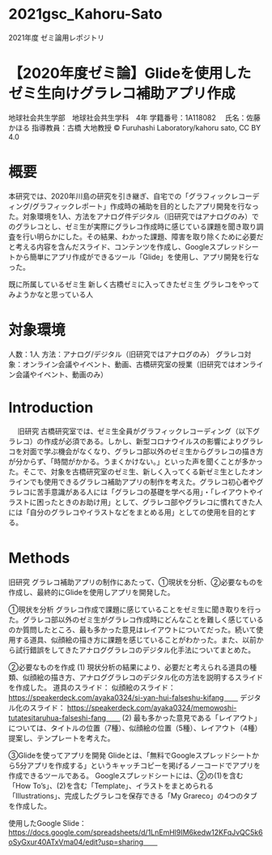 # 2021gsc_Kahoru-Sato
2021年度 ゼミ論用レポジトリ

# 【2020年度ゼミ論】Glideを使用したゼミ生向けグラレコ補助アプリ作成


地球社会共生学部　地球社会共生学科　4年
学籍番号：1A118082 　氏名：佐藤かほる
指導教員：古橋 大地教授
© Furuhashi Laboratory/kahoru sato, CC BY 4.0

# 概要
本研究では、2020年川島の研究を引き継ぎ、自宅での「グラフィックレコーディング/グラフィックレポート」作成時の補助を目的としたアプリ開発を行なった。対象環境を1人、方法をアナログ件デジタル（旧研究ではアナログのみ）でのグラレコとし、ゼミ生が実際にグラレコ作成時に感じている課題を聞き取り調査を行い明らかにした。その結果、わかった課題、障害を取り除くために必要だと考える内容を含んだスライド、コンテンツを作成し、Googleスプレッドシートから簡単にアプリ作成ができるツール「Glide」を使用し、アプリ開発を行なった。

既に所属しているゼミ生
新しく古橋ゼミに入ってきたゼミ生
グラレコをやってみようかなと思っている人

# 対象環境

人数：1人
方法：アナログ/デジタル（旧研究ではアナログのみ）
グラレコ対象：オンライン会議やイベント、動画、古橋研究室の授業（旧研究ではオンライン会議やイベント、動画のみ）


# Introduction
　
 旧研究
 古橋研究室では、ゼミ生全員がグラフィックレコーディング（以下グラレコ）の作成が必須である。しかし、新型コロナウイルスの影響によりグラレコを対面で学ぶ機会がなくなり、グラレコ部以外のゼミ生からグラレコの描き方が分からず、「時間がかかる。うまくかけない。」といった声を聞くことが多かった。そこで、対象を古橋研究室のゼミ生、新しく入ってくる新ゼミ生としたオンラインでも使用できるグラレコ補助アプリの制作を考えた。グラレコ初心者やグラレコに苦手意識がある人には「グラレコの基礎を学べる用」・「レイアウトやイラストに困ったときのお助け用」として、グラレコ部やグラレコに慣れてきた人には「自分のグラレコやイラストなどをまとめる用」としての使用を目的とする。　　
 
 

# Methods　　
旧研究
グラレコ補助アプリの制作にあたって、①現状を分析、②必要なものを作成し、最終的にGlideを使用しアプリを開発した。　　

①現状を分析
グラレコ作成で課題に感じていることをゼミ生に聞き取りを行った。グラレコ部以外のゼミ生がグラレコ作成時にどんなことを難しく感じているのか質問したところ、最も多かった意見はレイアウトについてだった。続いて使用する道具、似顔絵の描き方に課題を感じていることがわかった。また、以前から試行錯誤をしてきたアナロググラレコのデジタル化手法についてまとめた。

②必要なものを作成
(1) 現状分析の結果により、必要だと考えられる道具の種類、似顔絵の描き方、アナロググラレコのデジタル化の方法を説明するスライドを作成した。
道具のスライド：
似顔絵のスライド： https://speakerdeck.com/ayaka0324/si-yan-hui-falseshu-kifang　　
デジタル化のスライド： https://speakerdeck.com/ayaka0324/memowoshi-tutatesitaruhua-falseshi-fang　　
(2) 最も多かった意見である「レイアウト」については、タイトルの位置（7種）、似顔絵の位置（5種）、レイアウト（4種）提案し、テンプレートを考えた。　　

③Glideを使ってアプリを開発
Glideとは、「無料でGoogleスプレッドシートから5分アプリを作成する」というキャッチコピーを掲げるノーコードでアプリを作成できるツールである。
Googleスプレッドシートには、②の(1)を含む「How To’s」、(2)を含む「Template」、イラストをまとめられる「Illustrations」、完成したグラレコを保存できる「My Grareco」の4つのタブを作成した。

使用したGoogle Slide：https://docs.google.com/spreadsheets/d/1LnEmHl9IM6kedw12KFqJvQC5k6oSyGxur40ATxVma04/edit?usp=sharing　　
